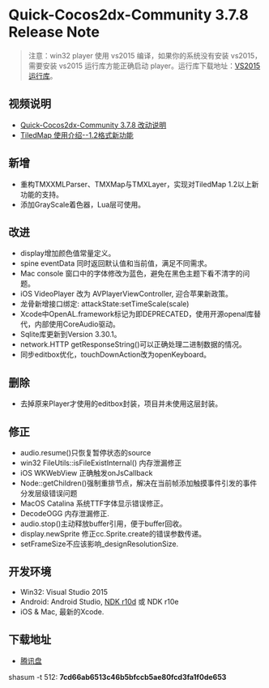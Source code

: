 # Quick-Cocos2dx-Community 3.7.8 Release Note

> 注意：win32 player 使用 vs2015 编译，如果你的系统没有安装 vs2015，需要安装 vs2015 运行库方能正确启动 player。运行库下载地址：[VS2015 运行库](https://pan.baidu.com/s/1mhW0OAG)。

## 视频说明

* [Quick-Cocos2dx-Community 3.7.8 改动说明](https://www.bilibili.com/video/av80569406)
* [TiledMap 使用介绍--1.2格式新功能](https://www.bilibili.com/video/av81389004)

## 新增

* 重构TMXXMLParser、TMXMap与TMXLayer，实现对TiledMap 1.2以上新功能的支持。
* 添加GrayScale着色器，Lua层可使用。


<!--more-->


## 改进

* display增加颜色值常量定义。
* spine eventData 同时返回默认值和当前值，满足不同需求。
* Mac console 窗口中的字体修改为蓝色，避免在黑色主题下看不清字的问题。
* iOS VideoPlayer 改为 AVPlayerViewController, 迎合苹果新政策。
* 龙骨新增接口绑定: attackState:setTimeScale(scale)
* Xcode中OpenAL.framework标记为即DEPRECATED，使用开源openal库替代，内部使用CoreAudio驱动。
* Sqlite库更新到Version 3.30.1。
* network.HTTP getResponseString()可以正确处理二进制数据的情况。
* 同步editbox优化，touchDownAction改为openKeyboard。

## 删除

* 去掉原来Player才使用的editbox封装，项目并未使用这层封装。

## 修正

* audio.resume()只恢复暂停状态的source
* win32 FileUtils::isFileExistInternal() 内存泄漏修正
* iOS WKWebView 正确触发onJsCallback
* Node::getChildren()强制重排节点，解决在当前帧添加触摸事件引发的事件分发层级错误问题
* MacOS Catalina 系统TTF字体显示错误修正。
* DecodeOGG 内存泄漏修正.
* audio.stop()主动释放buffer引用，便于buffer回收。
* display.newSprite 修正cc.Sprite.create的错误参数传递。
* setFrameSize不应该影响_designResolutionSize.

## 开发环境

* Win32: Visual Studio 2015
* Android: Android Studio, [NDK r10d](https://pan.baidu.com/s/1sjZMx6d) 或 NDK r10e
* iOS & Mac, 最新的Xcode.

## 下载地址

* [腾讯盘](https://share.weiyun.com/5E123Ft)

shasum -t 512: **7cd66ab6513c46b5bfccb5ae80fcd3fa1f0de653**